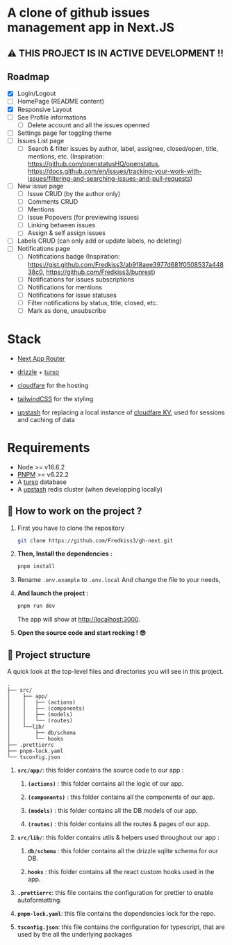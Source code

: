 # A clone of github issues management app in Next.JS

## ⚠️ THIS PROJECT IS IN ACTIVE DEVELOPMENT !!

## Roadmap

- [x] Login/Logout
- [ ] HomePage (README content)
- [x] Responsive Layout
- [ ] See Profile informations
  - [ ] Delete account and all the issues openned
- [ ] Settings page for toggling theme
- [ ] Issues List page
  - [ ] Search & filter issues by author, label, assignee, closed/open, title, mentions, etc. (Inspiration: https://github.com/openstatusHQ/openstatus, https://docs.github.com/en/issues/tracking-your-work-with-issues/filtering-and-searching-issues-and-pull-requests)
- [ ] New issue page
  - [ ] Issue CRUD (by the author only)
  - [ ] Comments CRUD
  - [ ] Mentions
  - [ ] Issue Popovers (for previewing issues)
  - [ ] Linking between issues
  - [ ] Assign & self assign issues
- [ ] Labels CRUD (can only add or update labels, no deleting)
- [ ] Notifications page
  - [ ] Notifications badge (Inspiration: https://gist.github.com/Fredkiss3/ab918aee3977d681f0508537a44838c0, https://github.com/Fredkiss3/bunrest)
  - [ ] Notifications for issues subscriptions
  - [ ] Notifications for mentions
  - [ ] Notifications for issue statuses
  - [ ] Filter notifications by status, title, closed, etc.
  - [ ] Mark as done, unsubscribe

# Stack

- [Next App Router](https://nextjs.org/docs/app)
- [drizzle](https://orm.drizzle.team/) + [turso](https://turso.tech/)
- [cloudfare](https://cloudfare.com) for the hosting
- [tailwindCSS](https://tailwindcss.com/) for the styling

- [upstash](https://upstash.com/) for replacing a local instance of [cloudfare KV](https://developers.cloudflare.com/workers/runtime-apis/kv), used for sessions and caching of data

# Requirements

- Node >= v16.6.2
- [PNPM](https://pnpm.io/installation) >= v6.22.2
- A [turso](https://turso.tech/) database
- A [upstash](https://upstash.com/) redis cluster (when developping locally)

## 🚀 How to work on the project ?

1. First you have to clone the repository

   ```bash
   git clone https://github.com/Fredkiss3/gh-next.git
   ```

2. **Then, Install the dependencies :**

   ```bash
   pnpm install
   ```

3. Rename `.env.example` to `.env.local` And change the file to your needs,

4. **And launch the project :**

   ```bash
   pnpm run dev
   ```

   The app will show at [http://localhost:3000](http://localhost:3000).

5. **Open the source code and start rocking ! 😎**

## 🧐 Project structure

A quick look at the top-level files and directories you will see in this project.

    .
    ├── src/
    │    ├── app/
    │    │   ├── (actions)
    │    │   ├── (components)
    │    │   ├── (models)
    │    │   └── (routes)
    │    └──lib/
    │        ├── db/schema
    │        └── hooks
    ├── .prettierrc
    ├── pnpm-lock.yaml
    └── tsconfig.json

1. **`src/app/`**: this folder contains the source code to our app :

   1. **`(actions)`** : this folder contains all the logic of our app.

   2. **`(components)`** : this folder contains all the components of our app.

   3. **`(models)`** : this folder contains all the DB models of our app.

   4. **`(routes)`** : this folder contains all the routes & pages of our app.

2. **`src/lib/`**: this folder contains utils & helpers used throughout our app :

   1. **`db/schema`** : this folder contains all the drizzle sqlite schema for our DB.

   2. **`hooks`** : this folder contains all the react custom hooks used in the app.

3. **`.prettierrc`**: this file contains the configuration for prettier to enable autoformatting.

4. **`pnpm-lock.yaml`**: this file contains the dependencies lock for the repo.

5. **`tsconfig.json`**: this file contains the configuration for typescript, that are used by the all the underlying packages
